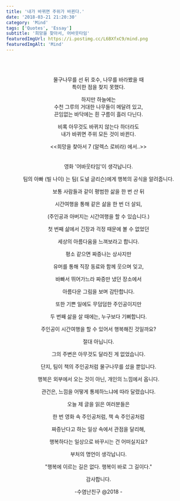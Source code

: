 ```yaml
---
title: '내가 바뀌면 주위가 바뀐다.'
date: '2018-03-21 21:20:30'
category: 'Mind'
tags: ['Quotes', 'Essay']
subtitle: '희망을 찾아서, 어바웃타임'
featuredImgUrl: https://i.postimg.cc/L6BXfxC9/mind.png
featuredImgAlt: 'Mind'
---
```


<br/>
<br/>
<div style="text-align:center">

물구나무를 선 뒤 호수, 나무를 바라봤을 때  
특이한 점을 찾지 못했다.

하지만 하늘에는  
수천 그루의 거대한 나무들이 메달려 있고,  
끈임없는 바닥에는 흰 구름이 흘러 다닌다.

비록 아무것도 바뀌지 않는다 하더라도  
내가 바뀌면 주위 모든 것이 바뀐다.

<<희망을 찾아서 7 (알렉스 로비라) 에서..>>
<br/>
<br/>
<br/>
영화 '어바웃타임'이 생각납니다.

팀의 아빠 (빌 나이) 는 팀( 도널 글리슨)에게 행복의 공식을 알려줍니다.

보통 사람들과 같이 평범한 삶을 한 번 산 뒤

시간여행을 통해 같은 삶을 한 번 더 살되,

(주인공과 아버지는 시간여행을 할 수 있습니다.)

첫 번째 삶에서 긴장과 걱정 때문에 볼 수 없었던

세상의 아름다움을 느껴보라고 합니다.

평소 같으면 짜증나는 상사지만

유머를 통해 직장 동료와 함께 웃으며 잊고,

바빠서 뛰어가느라 짜증만 냈던 장소에서

아름다운 그림을 보며 감탄합니다.

또한 기쁜 일에도 무덤덤한 주인공이지만

두 번째 삶을 살 때에는, 누구보다 기뻐합니다.

주인공이 시간여행을 할 수 있어서 행복해진 것일까요?

절대 아닙니다.

그의 주변은 아무것도 달라진 게 없었습니다.

단지, 팀이 책의 주인공처럼 물구나무를 섰을 뿐입니다.

행복은 외부에서 오는 것이 아닌, 개인의 느낌에서 옵니다.

관건은, 느낌을 어떻게 통제하느냐에 따라 달렸습니다.

오늘 제 글을 읽은 여러분들은

한 번 영화 속 주인공처럼, 책 속 주인공처럼

짜증난다고 하는 일상 속에서 관점을 달리해,

행복하다는 일상으로 바꾸시는 건 어떠실지요?

부처의 명언이 생각납니다.

"행복에 이르는 길은 없다. 행복이 바로 그 길이다."

감사합니다.

-수염난친구 @2018 -

</div>

